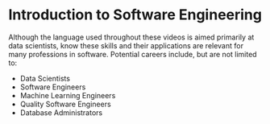# Introduction to Software Engineering
Although the language used throughout these videos is aimed primarily at data scientists, know these skills and their applications are relevant for many professions in software. Potential careers include, but are not limited to:

* Data Scientists
* Software Engineers
* Machine Learning Engineers
* Quality Software Engineers
* Database Administrators
